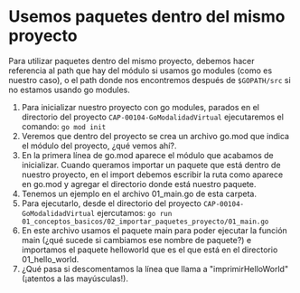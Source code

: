 # Usemos paquetes dentro del mismo proyecto
Para utilizar paquetes dentro del mismo proyecto, debemos hacer referencia al path que hay del módulo si usamos go modules (como es nuestro caso), o el path donde nos encontremos después de `$GOPATH/src` si no estamos usando go modules.
1. Para inicializar nuestro proyecto con go modules, parados en el directorio del proyecto `CAP-00104-GoModalidadVirtual` ejecutaremos el comando:
`go mod init`
2. Veremos que dentro del proyecto se crea un archivo go.mod que indica el módulo del proyecto, ¿qué vemos ahí?.
3. En la primera línea de go.mod aparece el módulo que acabamos de inicializar. Cuando queramos importar un paquete que está dentro de nuestro proyecto, en el import debemos escribir la ruta como aparece en go.mod y agregar el directorio donde está nuestro paquete.
4. Tenemos un ejemplo en el archivo 01_main.go de esta carpeta.
5. Para ejecutarlo, desde el directorio del proyecto `CAP-00104-GoModalidadVirtual` ejercutamos:
`go run 01_conceptos_basicos/02_importar_paquetes_proyecto/01_main.go`
6. En este archivo usamos el paquete main para poder ejecutar la función main (¿qué sucede si cambiamos ese nombre de paquete?) e importamos el paquete helloworld que es el que está en el directorio 01_hello_world.
7. ¿Qué pasa si descomentamos la línea que llama a "imprimirHelloWorld" (¡atentos a las mayúsculas!).